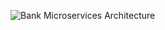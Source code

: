 ![Bank Microservices Architecture ](https://github.com/user-attachments/assets/b33f179e-c079-440d-ac21-1fc552fec5d5)

